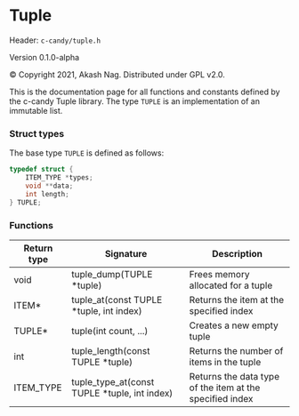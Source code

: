 Tuple
=====================
Header: `c-candy/tuple.h`

Version 0.1.0-alpha

&copy; Copyright 2021, Akash Nag. Distributed under GPL v2.0.

This is the documentation page for all functions and constants defined by the c-candy Tuple library. The type `TUPLE` is an implementation of an immutable list.

### Struct types

The base type `TUPLE` is defined as follows:

```c
typedef struct {
	ITEM_TYPE *types;
	void **data;
	int length;
} TUPLE;
```

### Functions

| Return type | Signature | Description |
|-|-|-|
| void | tuple_dump(TUPLE *tuple) | Frees memory allocated for a tuple |
| ITEM* | tuple_at(const TUPLE *tuple, int index) | Returns the item at the specified index |
| TUPLE* | tuple(int count, ...) | Creates a new empty tuple |
| int | tuple_length(const TUPLE *tuple) | Returns the number of items in the tuple |
| ITEM_TYPE | tuple_type_at(const TUPLE *tuple, int index) | Returns the data type of the item at the specified index |

